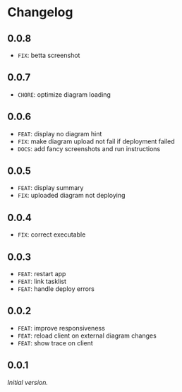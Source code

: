 # Changelog

## 0.0.8

* `FIX`: betta screenshot

## 0.0.7

* `CHORE`: optimize diagram loading

## 0.0.6

* `FEAT`: display no diagram hint
* `FIX`: make diagram upload not fail if deployment failed
* `DOCS`: add fancy screenshots and run instructions

## 0.0.5

* `FEAT`: display summary
* `FIX`: uploaded diagram not deploying

## 0.0.4

* `FIX`: correct executable

## 0.0.3

* `FEAT`: restart app
* `FEAT`: link tasklist
* `FEAT`: handle deploy errors

## 0.0.2

* `FEAT`: improve responsiveness
* `FEAT`: reload client on external diagram changes
* `FEAT`: show trace on client

## 0.0.1

_Initial version._